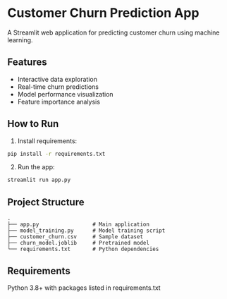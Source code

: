 # Customer Churn Prediction App

A Streamlit web application for predicting customer churn using machine learning.

## Features
- Interactive data exploration
- Real-time churn predictions
- Model performance visualization
- Feature importance analysis

## How to Run
1. Install requirements:
```bash
pip install -r requirements.txt
```

2. Run the app:
```bash
streamlit run app.py
```

## Project Structure
```
.
├── app.py                 # Main application
├── model_training.py      # Model training script
├── customer_churn.csv     # Sample dataset
├── churn_model.joblib     # Pretrained model
└── requirements.txt       # Python dependencies
```

## Requirements
Python 3.8+ with packages listed in requirements.txt
